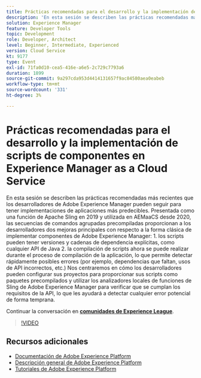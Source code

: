 ```yaml
---
title: Prácticas recomendadas para el desarrollo y la implementación de scripts de componentes en Experience Manager as a Cloud Service
description: 'En esta sesión se describen las prácticas recomendadas más recientes que los desarrolladores de Adobe Experience Manager pueden seguir para tener implementaciones de aplicaciones más predecibles. Presentada como una función de Apache Sling en 2019 y utilizada en AEMaaCS desde 2020, las secuencias de comandos agrupadas precompiladas proporcionan a los desarrolladores dos grandes mejoras con respecto a la forma clásica de implementar componentes de Adobe Experience Manager: 1. los scripts pueden tener versiones y cadenas de dependencia explícitas, como cualquier API de Java 2. la compilación de scripts ahora se puede realizar durante el proceso de compilación de la aplicación, lo que permite detectar rápidamente posibles errores (por ejemplo, dependencias que faltan, usos de API incorrectos, etc.) Nos centraremos en cómo los desarrolladores pueden configurar sus proyectos para proporcionar sus scripts como paquetes precompilados y utilizar los analizadores locales de funciones de Sling de Adobe Experience Manager para verificar que se cumplan los requisitos de la API, lo que les ayudará a detectar cualquier error potencial de forma temprana.'
solution: Experience Manager
feature: Developer Tools
topic: Development
role: Developer, Architect
level: Beginner, Intermediate, Experienced
version: Cloud Service
kt: 9177
type: Event
exl-id: 71fa0d10-cea5-416e-a6e5-2c729c7793a6
duration: 1899
source-git-commit: 9a297cda953d4414131657f9ac84580aea0eabeb
workflow-type: tm+mt
source-wordcount: '331'
ht-degree: 3%

---
```


# Prácticas recomendadas para el desarrollo y la implementación de scripts de componentes en Experience Manager as a Cloud Service

En esta sesión se describen las prácticas recomendadas más recientes que los desarrolladores de Adobe Experience Manager pueden seguir para tener implementaciones de aplicaciones más predecibles. Presentada como una función de Apache Sling en 2019 y utilizada en AEMaaCS desde 2020, las secuencias de comandos agrupadas precompiladas proporcionan a los desarrolladores dos mejoras principales con respecto a la forma clásica de implementar componentes de Adobe Experience Manager: 1. los scripts pueden tener versiones y cadenas de dependencia explícitas, como cualquier API de Java 2. la compilación de scripts ahora se puede realizar durante el proceso de compilación de la aplicación, lo que permite detectar rápidamente posibles errores (por ejemplo, dependencias que faltan, usos de API incorrectos, etc.) Nos centraremos en cómo los desarrolladores pueden configurar sus proyectos para proporcionar sus scripts como paquetes precompilados y utilizar los analizadores locales de funciones de Sling de Adobe Experience Manager para verificar que se cumplan los requisitos de la API, lo que les ayudará a detectar cualquier error potencial de forma temprana.

Continuar la conversación en **[comunidades de Experience League](https://adobe.ly/3zJrS0f)**.

>[!VIDEO](https://video.tv.adobe.com/v/337851/?quality=12&learn=on&hidetitle=true)

## Recursos adicionales

- [Documentación de Adobe Experience Platform](https://experienceleague.adobe.com/docs/experience-platform.html)
- [Descripción general de Adobe Experience Platform](https://experienceleague.adobe.com/docs/experience-platform/landing/home.html?lang=es)
- [Tutoriales de Adobe Experience Platform](https://experienceleague.adobe.com/docs/platform-learn/tutorials/overview.html?lang=es)
